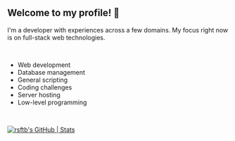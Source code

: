 ## Welcome to my profile! 👋

I'm a developer with experiences across a few domains. My focus right now is on full-stack web technologies.

<br>

* Web development
* Database management
* General scripting
* Coding challenges
* Server hosting
* Low-level programming

<br>

[![rsftb's GitHub | Stats](https://stats.quira.sh/rsftb/github?theme=dark)](https://quira.sh?utm_source=widgets&utm_campaign=rsftb)

<br>



<!--
**rsftb/rsftb** is a ✨ _special_ ✨ repository because its `README.md` (this file) appears on your GitHub profile.

Here are some ideas to get you started:

- 🔭 I’m currently working on ...
- 🌱 I’m currently learning ...
- 👯 I’m looking to collaborate on ...
- 🤔 I’m looking for help with ...
- 💬 Ask me about ...
- 📫 How to reach me: ...
- 😄 Pronouns: ...
- ⚡ Fun fact: ...
-->
